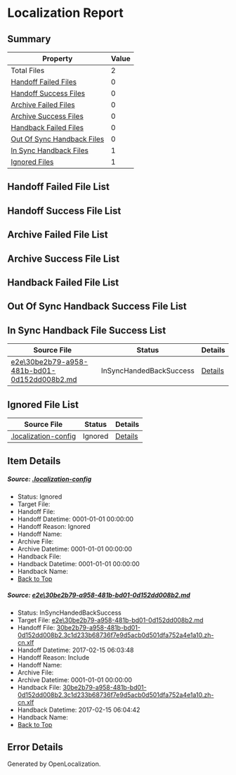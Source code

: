 # <a name='report-top'></a> Localization Report

## Summary
 Property | Value 
 -------- | ----- 
 Total Files | 2
[ Handoff Failed Files ](#handoff-failed-list)| 0
[ Handoff Success Files ](#handoff-success-list)| 0
[ Archive Failed Files ](#archive-failed-list)| 0
[ Archive Success Files ](#archive-success-list)| 0
[ Handback Failed Files ](#handback-failed-list)| 0
[ Out Of Sync Handback Files ](#outofsync-handback-success-list)| 0
[ In Sync Handback Files ](#insync-handback-success-list)| 1
[ Ignored Files ](#ignored-list)| 1

## <a name='handoff-failed-list'></a> Handoff Failed File List

## <a name='handoff-success-list'></a> Handoff Success File List

## <a name='archive-failed-list'></a> Archive Failed File List

## <a name='archive-success-list'></a> Archive Success File List

## <a name='handback-failed-list'></a> Handback Failed File List

## <a name='outofsync-handback-success-list'></a> Out Of Sync Handback Success File List

## <a name='insync-handback-success-list'></a> In Sync Handback File Success List
 Source File | Status | Details 
 ----------- | ------ | ------- 
 [e2e\30be2b79-a958-481b-bd01-0d152dd008b2.md](https://github.com/OpenLocalizationTestOrg/ol-test0/blob/39742656c34e65e9a770f8196cc69173e81f45a0/e2e/30be2b79-a958-481b-bd01-0d152dd008b2.md) | InSyncHandedBackSuccess | [Details](#21dc5641347254a983a09d93bf64a0025c24f58c1)

## <a name='ignored-list'></a> Ignored File List
 Source File | Status | Details 
 ----------- | ------ | ------- 
 [.localization-config](https://github.com/OpenLocalizationTestOrg/ol-test0/blob/39742656c34e65e9a770f8196cc69173e81f45a0/.localization-config) | Ignored | [Details](#cb0632cf59c1387fc1742bfb9fa3c47f87e2e5c90)

## Item Details
##### <a name='cb0632cf59c1387fc1742bfb9fa3c47f87e2e5c90'></a> Source: [.localization-config](https://github.com/OpenLocalizationTestOrg/ol-test0/blob/39742656c34e65e9a770f8196cc69173e81f45a0/.localization-config)
* Status: Ignored
* Target File: 
* Handoff File: 
* Handoff Datetime: 0001-01-01 00:00:00
* Handoff Reason: Ignored
* Handoff Name: 
* Archive File: 
* Archive Datetime: 0001-01-01 00:00:00
* Handback File: 
* Handback Datetime: 0001-01-01 00:00:00
* Handback Name: 
* [Back to Top](#report-top)

##### <a name='21dc5641347254a983a09d93bf64a0025c24f58c1'></a> Source: [e2e\30be2b79-a958-481b-bd01-0d152dd008b2.md](https://github.com/OpenLocalizationTestOrg/ol-test0/blob/39742656c34e65e9a770f8196cc69173e81f45a0/e2e/30be2b79-a958-481b-bd01-0d152dd008b2.md)
* Status: InSyncHandedBackSuccess
* Target File: [e2e\30be2b79-a958-481b-bd01-0d152dd008b2.md](https://github.com/OpenLocalizationTestOrg/ol-test0-zhcn/blob/db77ecd0b472eada5d388c1f9b3b9b97cb4dc288/e2e/30be2b79-a958-481b-bd01-0d152dd008b2.md)
* Handoff File: [30be2b79-a958-481b-bd01-0d152dd008b2.3c1d233b68736f7e9d5acb0d501dfa752a4e1a10.zh-cn.xlf](https://github.com/OpenLocalizationTestOrg/ol-test0-handoff/blob/44b7dd1558acd835d935bba0009cd4d6ea83a57c/ol-handoff/OpenLocalizationTestOrg/ol-test0-zhcn/shujia/ht/30be2b79-a958-481b-bd01-0d152dd008b2.3c1d233b68736f7e9d5acb0d501dfa752a4e1a10.zh-cn.xlf)
* Handoff Datetime: 2017-02-15 06:03:48
* Handoff Reason: Include
* Handoff Name: 
* Archive File: 
* Archive Datetime: 0001-01-01 00:00:00
* Handback File: [30be2b79-a958-481b-bd01-0d152dd008b2.3c1d233b68736f7e9d5acb0d501dfa752a4e1a10.zh-cn.xlf](https://github.com/OpenLocalizationTestOrg/ol-test0-handback/blob/26d9475f35ff962ee04df1fbc90146a3092b227d/ol-handback/OpenLocalizationTestOrg/ol-test0-zhcn/shujia/ht/30be2b79-a958-481b-bd01-0d152dd008b2.3c1d233b68736f7e9d5acb0d501dfa752a4e1a10.zh-cn.xlf)
* Handback Datetime: 2017-02-15 06:04:42
* Handback Name: 
* [Back to Top](#report-top)


## Error Details

Generated by OpenLocalization.
